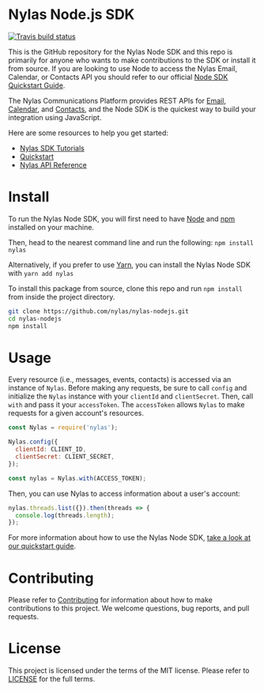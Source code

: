 # Nylas Node.js SDK  

[![Travis build status](https://travis-ci.org/nylas/nylas-nodejs.svg?branch=master)](https://travis-ci.org/nylas/nylas-nodejs)

This is the GitHub repository for the Nylas Node SDK and this repo is primarily for anyone who wants to make contributions to the SDK or install it from source. If you are looking to use Node to access the Nylas Email, Calendar, or Contacts API you should refer to our official [Node SDK Quickstart Guide](https://developer.nylas.com/docs/developer-tools/sdk/node-sdk/).

The Nylas Communications Platform provides REST APIs for [Email](https://developer.nylas.com/docs/connectivity/email/), [Calendar](https://developer.nylas.com/docs/connectivity/calendar/), and [Contacts](https://developer.nylas.com/docs/connectivity/contacts/), and the Node SDK is the quickest way to build your integration using JavaScript.

Here are some resources to help you get started:

- [Nylas SDK Tutorials](https://developer.nylas.com/docs/the-basics/tutorials/nodejs/)
- [Quickstart](https://developer.nylas.com/docs/the-basics/quickstart/)
- [Nylas API Reference](https://developer.nylas.com/docs/api/)


# Install

To run the Nylas Node SDK, you will first need to have [Node](https://nodejs.org/en/download/) and [npm](https://www.npmjs.com/get-npm) installed on your machine.

Then, head to the nearest command line and run the following:
`npm install nylas`

Alternatively, if you prefer to use [Yarn](https://yarnpkg.com/en/), you can install the Nylas Node SDK with `yarn add nylas`

To install this package from source, clone this repo and run `npm install` from inside the project directory.

```bash
git clone https://github.com/nylas/nylas-nodejs.git
cd nylas-nodejs
npm install
```

# Usage

Every resource (i.e., messages, events, contacts) is accessed via an instance of `Nylas`. Before making any requests, be sure to call `config` and initialize the `Nylas` instance with your `clientId` and `clientSecret`. Then, call `with` and pass it your `accessToken`. The `accessToken` allows `Nylas` to make requests for a given account's resources.

```javascript
const Nylas = require('nylas');

Nylas.config({
  clientId: CLIENT_ID,
  clientSecret: CLIENT_SECRET,
});

const nylas = Nylas.with(ACCESS_TOKEN);
```

Then, you can use Nylas to access information about a user's account:
```javascript
nylas.threads.list({}).then(threads => {
  console.log(threads.length);
});
```

For more information about how to use the Nylas Node SDK, [take a look at our quickstart guide](https://developer.nylas.com/docs/developer-tools/sdk/node-sdk/).

# Contributing

Please refer to [Contributing](Contributing.md) for information about how to make contributions to this project. We welcome questions, bug reports, and pull requests.

# License

This project is licensed under the terms of the MIT license. Please refer to [LICENSE](LICENSE.txt) for the full terms. 


